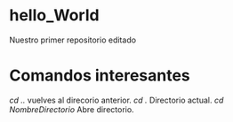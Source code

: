 # hello_World
Nuestro primer repositorio editado

# Comandos interesantes
 *cd ..* vuelves al direcorio anterior.
 *cd .* Directorio actual.
 *cd NombreDirectorio* Abre directorio.
 
